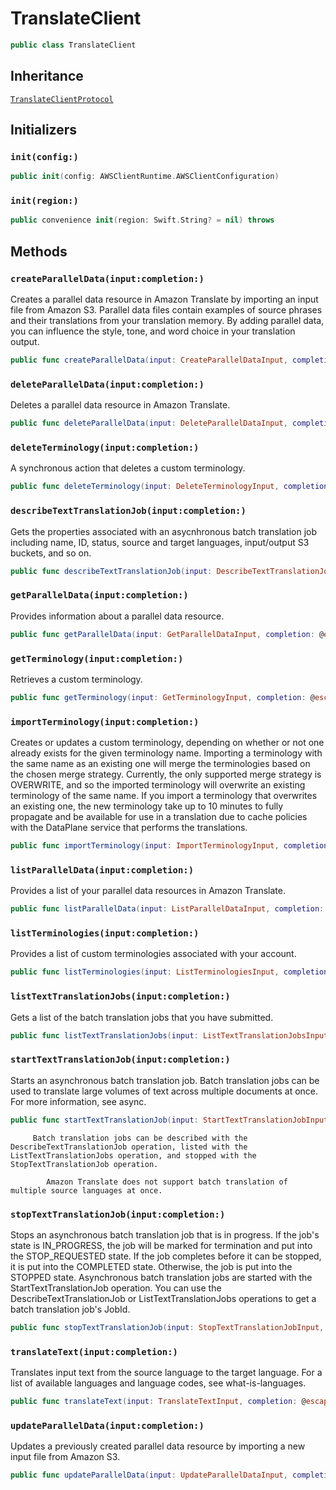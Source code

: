 # TranslateClient

``` swift
public class TranslateClient 
```

## Inheritance

[`TranslateClientProtocol`](/aws-sdk-swift/reference/0.x/AWSTranslate/TranslateClientProtocol)

## Initializers

### `init(config:)`

``` swift
public init(config: AWSClientRuntime.AWSClientConfiguration) 
```

### `init(region:)`

``` swift
public convenience init(region: Swift.String? = nil) throws 
```

## Methods

### `createParallelData(input:completion:)`

Creates a parallel data resource in Amazon Translate by importing an input file from
Amazon S3. Parallel data files contain examples of source phrases and their translations from
your translation memory. By adding parallel data, you can influence the style, tone, and word
choice in your translation output.

``` swift
public func createParallelData(input: CreateParallelDataInput, completion: @escaping (ClientRuntime.SdkResult<CreateParallelDataOutputResponse, CreateParallelDataOutputError>) -> Void)
```

### `deleteParallelData(input:completion:)`

Deletes a parallel data resource in Amazon Translate.

``` swift
public func deleteParallelData(input: DeleteParallelDataInput, completion: @escaping (ClientRuntime.SdkResult<DeleteParallelDataOutputResponse, DeleteParallelDataOutputError>) -> Void)
```

### `deleteTerminology(input:completion:)`

A synchronous action that deletes a custom terminology.

``` swift
public func deleteTerminology(input: DeleteTerminologyInput, completion: @escaping (ClientRuntime.SdkResult<DeleteTerminologyOutputResponse, DeleteTerminologyOutputError>) -> Void)
```

### `describeTextTranslationJob(input:completion:)`

Gets the properties associated with an asycnhronous batch translation job including name,
ID, status, source and target languages, input/output S3 buckets, and so on.

``` swift
public func describeTextTranslationJob(input: DescribeTextTranslationJobInput, completion: @escaping (ClientRuntime.SdkResult<DescribeTextTranslationJobOutputResponse, DescribeTextTranslationJobOutputError>) -> Void)
```

### `getParallelData(input:completion:)`

Provides information about a parallel data resource.

``` swift
public func getParallelData(input: GetParallelDataInput, completion: @escaping (ClientRuntime.SdkResult<GetParallelDataOutputResponse, GetParallelDataOutputError>) -> Void)
```

### `getTerminology(input:completion:)`

Retrieves a custom terminology.

``` swift
public func getTerminology(input: GetTerminologyInput, completion: @escaping (ClientRuntime.SdkResult<GetTerminologyOutputResponse, GetTerminologyOutputError>) -> Void)
```

### `importTerminology(input:completion:)`

Creates or updates a custom terminology, depending on whether or not one already exists
for the given terminology name. Importing a terminology with the same name as an existing one
will merge the terminologies based on the chosen merge strategy. Currently, the only supported
merge strategy is OVERWRITE, and so the imported terminology will overwrite an existing
terminology of the same name.
If you import a terminology that overwrites an existing one, the new terminology take up
to 10 minutes to fully propagate and be available for use in a translation due to cache
policies with the DataPlane service that performs the translations.

``` swift
public func importTerminology(input: ImportTerminologyInput, completion: @escaping (ClientRuntime.SdkResult<ImportTerminologyOutputResponse, ImportTerminologyOutputError>) -> Void)
```

### `listParallelData(input:completion:)`

Provides a list of your parallel data resources in Amazon Translate.

``` swift
public func listParallelData(input: ListParallelDataInput, completion: @escaping (ClientRuntime.SdkResult<ListParallelDataOutputResponse, ListParallelDataOutputError>) -> Void)
```

### `listTerminologies(input:completion:)`

Provides a list of custom terminologies associated with your account.

``` swift
public func listTerminologies(input: ListTerminologiesInput, completion: @escaping (ClientRuntime.SdkResult<ListTerminologiesOutputResponse, ListTerminologiesOutputError>) -> Void)
```

### `listTextTranslationJobs(input:completion:)`

Gets a list of the batch translation jobs that you have submitted.

``` swift
public func listTextTranslationJobs(input: ListTextTranslationJobsInput, completion: @escaping (ClientRuntime.SdkResult<ListTextTranslationJobsOutputResponse, ListTextTranslationJobsOutputError>) -> Void)
```

### `startTextTranslationJob(input:completion:)`

Starts an asynchronous batch translation job. Batch translation jobs can be used to
translate large volumes of text across multiple documents at once. For more information, see
async.

``` swift
public func startTextTranslationJob(input: StartTextTranslationJobInput, completion: @escaping (ClientRuntime.SdkResult<StartTextTranslationJobOutputResponse, StartTextTranslationJobOutputError>) -> Void)
```

``` 
     Batch translation jobs can be described with the DescribeTextTranslationJob operation, listed with the ListTextTranslationJobs operation, and stopped with the StopTextTranslationJob operation.

        Amazon Translate does not support batch translation of multiple source languages at once.
```

### `stopTextTranslationJob(input:completion:)`

Stops an asynchronous batch translation job that is in progress.
If the job's state is IN\_PROGRESS, the job will be marked for termination and
put into the STOP\_REQUESTED state. If the job completes before it can be stopped,
it is put into the COMPLETED state. Otherwise, the job is put into the
STOPPED state.
Asynchronous batch translation jobs are started with the StartTextTranslationJob operation. You can use the DescribeTextTranslationJob or ListTextTranslationJobs
operations to get a batch translation job's JobId.

``` swift
public func stopTextTranslationJob(input: StopTextTranslationJobInput, completion: @escaping (ClientRuntime.SdkResult<StopTextTranslationJobOutputResponse, StopTextTranslationJobOutputError>) -> Void)
```

### `translateText(input:completion:)`

Translates input text from the source language to the target language. For a list of
available languages and language codes, see what-is-languages.

``` swift
public func translateText(input: TranslateTextInput, completion: @escaping (ClientRuntime.SdkResult<TranslateTextOutputResponse, TranslateTextOutputError>) -> Void)
```

### `updateParallelData(input:completion:)`

Updates a previously created parallel data resource by importing a new input file from
Amazon S3.

``` swift
public func updateParallelData(input: UpdateParallelDataInput, completion: @escaping (ClientRuntime.SdkResult<UpdateParallelDataOutputResponse, UpdateParallelDataOutputError>) -> Void)
```
